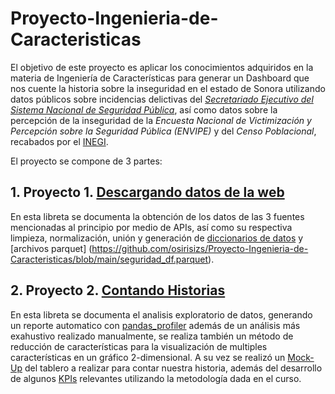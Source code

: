 # Proyecto-Ingenieria-de-Caracteristicas

El objetivo de este proyecto es aplicar los conocimientos adquiridos en la materia de Ingeniería de Características para generar un Dashboard que nos cuente la historia sobre la inseguridad en el estado de Sonora utilizando datos públicos sobre incidencias delictivas del [*Secretariado Ejecutivo del Sistema Nacional de Seguridad Pública*](https://www.gob.mx/sesnsp), así como datos sobre la percepción de la inseguridad de la *Encuesta Nacional de Victimización y Percepción sobre la Seguridad Pública (ENVIPE)* y del *Censo Poblacional*, recabados por el [INEGI](https://www.inegi.org.mx/default.html). 

El proyecto se compone de 3 partes: 

## 1. Proyecto 1. [Descargando datos de la web](https://github.com/osirisizs/Proyecto-Ingenieria-de-Caracteristicas/blob/main/Proyecto1_Descargando_Datos.ipynb)
   En esta libreta se documenta la obtención de los datos de las 3 fuentes mencionadas al principio por medio de APIs, así como su respectiva limpieza, normalización,      unión y generación de [diccionarios de datos](https://github.com/osirisizs/Proyecto-Ingenieria-de-Caracteristicas/tree/main/Diccionarios) y [archivos parquet]            (https://github.com/osirisizs/Proyecto-Ingenieria-de-Caracteristicas/blob/main/seguridad_df.parquet).

## 2. Proyecto 2. [Contando Historias](https://github.com/osirisizs/Proyecto-Ingenieria-de-Caracteristicas/blob/main/Proyecto2_Contando_Historias.ipynb)
   En esta libreta se documenta el analisis exploratorio de datos, generando un reporte automatico con [pandas_profiler](https://github.com/osirisizs/Proyecto-Ingenieria-de-Caracteristicas/blob/main/seguridad-pandas-profiler.html) además de un análisis más exahustivo realizado manualmente, se realiza también un método de reducción de características para la visualización de multiples características en un gráfico 2-dimensional. A su vez se realizó un [Mock-Up](https://github.com/osirisizs/Proyecto-Ingenieria-de-Caracteristicas/blob/main/Mackup%20Tablero.jpg) del tablero a realizar para contar nuestra historia, además del desarrollo de algunos [KPIs](https://github.com/osirisizs/Proyecto-Ingenieria-de-Caracteristicas/blob/main/Contando_Historias.md) relevantes utilizando la metodología dada en el curso.
